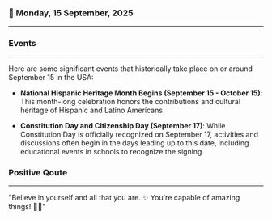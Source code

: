 ### 📅 Monday, 15 September, 2025
------
### Events
------
Here are some significant events that historically take place on or around September 15 in the USA:

- **National Hispanic Heritage Month Begins (September 15 - October 15)**: This month-long celebration honors the contributions and cultural heritage of Hispanic and Latino Americans.

- **Constitution Day and Citizenship Day (September 17)**: While Constitution Day is officially recognized on September 17, activities and discussions often begin in the days leading up to this date, including educational events in schools to recognize the signing
### Positive Qoute
------
"Believe in yourself and all that you are. ✨ You're capable of amazing things! 🌟💪"
